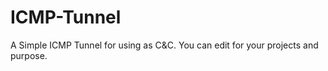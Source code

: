 # ICMP-Tunnel
A Simple ICMP Tunnel for using as C&amp;C. You can edit for your projects and purpose.

